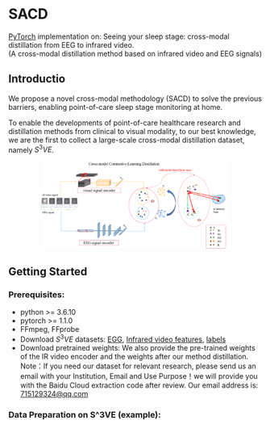 # SACD
[PyTorch](https://pytorch.org/)  implementation on: Seeing your sleep stage: cross-modal distillation from EEG to infrared video.                                                                                    
      (A cross-modal distillation method based on infrared video and EEG signals)


## Introductio
We propose a novel cross-modal methodology (SACD) to solve the previous barriers, enabling point-of-care sleep stage monitoring at home.

To enable the developments of point-of-care healthcare research and distillation methods from clinical to visual modality, to our best knowledge, we are the first to collect a large-scale cross-modal distillation dataset, namely $S^3VE$.
<p align="center">
<img src="https://github.com/SPIresearch/SACD/blob/main/SACD/OVERVIEW.png" width="75%">
</p>

## Getting Started
### Prerequisites:
- python >= 3.6.10 
- pytorch >= 1.1.0
- FFmpeg, FFprobe
- Download $S^3VE$ datasets:
[EGG](https://pan.baidu.com/s/1mhRdYQEzTqR9rLwW4OZv6Q),
[Infrared video features]( https://pan.baidu.com/s/1yuUIXqNoZqXPAB_8uIO0ag),
[labels](https://pan.baidu.com/s/1GvBR3dLqj6KRmpG1YpVyDQ)
- Download pretrained weights:
We also provide the pre-trained weights of the IR video encoder and the weights after our method distillation.
Note：If you need our dataset for relevant research, please send us an email with your Institution, Email and Use Purpose！we will provide you with the Baidu Cloud extraction code after review. Our email address is: 715129324@qq.com

### Data Preparation on S^3VE (example):
